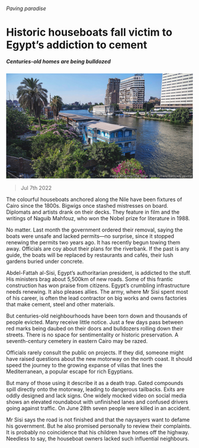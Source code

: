 ###### Paving paradise

# Historic houseboats fall victim to Egypt’s addiction to cement 

##### Centuries-old homes are being bulldozed 

![image](images/20220709_MAP002.jpg) 

> Jul 7th 2022 

The colourful houseboats anchored along the Nile have been fixtures of Cairo since the 1800s. Bigwigs once stashed mistresses on board. Diplomats and artists drank on their decks. They feature in film and the writings of Naguib Mahfouz, who won the Nobel prize for literature in 1988. 

No matter. Last month the government ordered their removal, saying the boats were unsafe and lacked permits—no surprise, since it stopped renewing the permits two years ago. It has recently begun towing them away. Officials are coy about their plans for the riverbank. If the past is any guide, the boats will be replaced by restaurants and cafés, their lush gardens buried under concrete.

Abdel-Fattah al-Sisi, Egypt’s authoritarian president, is addicted to the stuff. His ministers brag about 5,500km of new roads. Some of this frantic construction has won praise from citizens. Egypt’s crumbling infrastructure needs renewing. It also pleases allies. The army, where Mr Sisi spent most of his career, is often the lead contractor on big works and owns factories that make cement, steel and other materials.

But centuries-old neighbourhoods have been torn down and thousands of people evicted. Many receive little notice. Just a few days pass between red marks being daubed on their doors and bulldozers rolling down their streets. There is no space for sentimentality or historic preservation. A seventh-century cemetery in eastern Cairo may be razed. 

Officials rarely consult the public on projects. If they did, someone might have raised questions about the new motorway on the north coast. It should speed the journey to the growing expanse of villas that lines the Mediterranean, a popular escape for rich Egyptians. 

But many of those using it describe it as a death trap. Gated compounds spill directly onto the motorway, leading to dangerous tailbacks. Exits are oddly designed and lack signs. One widely mocked video on social media shows an elevated roundabout with unfinished lanes and confused drivers going against traffic. On June 28th seven people were killed in an accident.

Mr Sisi says the road is not finished and that the naysayers want to defame his government. But he also promised personally to review their complaints. It is probably no coincidence that his children have homes off the highway. Needless to say, the houseboat owners lacked such influential neighbours. 

